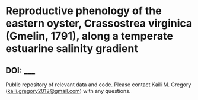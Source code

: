 # Reproductive phenology of the eastern oyster, Crassostrea virginica (Gmelin, 1791), along a temperate estuarine salinity gradient

## DOI: ___

Public repository of relevant data and code. Please contact Kaili M. Gregory (kaili.gregory2012@gmail.com) with any questions.

